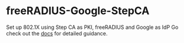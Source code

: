 # freeRADIUS-Google-StepCA

Set up 802.1X using Step CA as PKI, freeRADIUS and Google as IdP
Go check out the [docs](https://matteoraf.github.io/freeRADIUS-Google-StepCA) for detailed guidance.